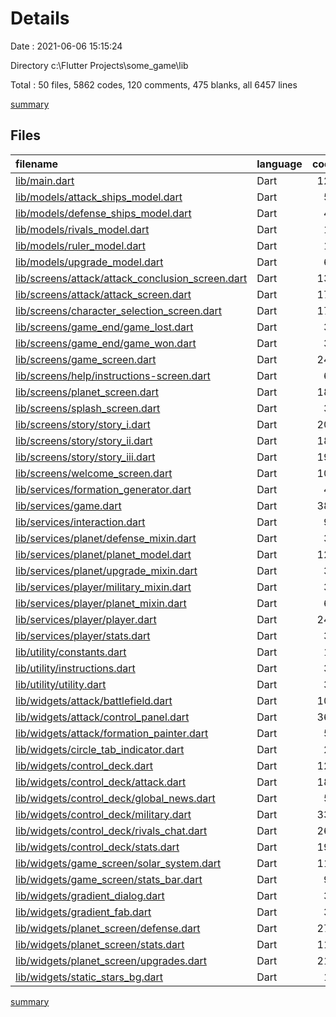 # Details

Date : 2021-06-06 15:15:24

Directory c:\Flutter Projects\some_game\lib

Total : 50 files,  5862 codes, 120 comments, 475 blanks, all 6457 lines

[summary](results.md)

## Files
| filename | language | code | comment | blank | total |
| :--- | :--- | ---: | ---: | ---: | ---: |
| [lib/main.dart](/lib/main.dart) | Dart | 127 | 7 | 4 | 138 |
| [lib/models/attack_ships_model.dart](/lib/models/attack_ships_model.dart) | Dart | 57 | 5 | 6 | 68 |
| [lib/models/defense_ships_model.dart](/lib/models/defense_ships_model.dart) | Dart | 49 | 5 | 5 | 59 |
| [lib/models/rivals_model.dart](/lib/models/rivals_model.dart) | Dart | 13 | 0 | 2 | 15 |
| [lib/models/ruler_model.dart](/lib/models/ruler_model.dart) | Dart | 15 | 0 | 2 | 17 |
| [lib/models/upgrade_model.dart](/lib/models/upgrade_model.dart) | Dart | 60 | 0 | 5 | 65 |
| [lib/screens/attack/attack_conclusion_screen.dart](/lib/screens/attack/attack_conclusion_screen.dart) | Dart | 130 | 0 | 12 | 142 |
| [lib/screens/attack/attack_screen.dart](/lib/screens/attack/attack_screen.dart) | Dart | 173 | 5 | 8 | 186 |
| [lib/screens/character_selection_screen.dart](/lib/screens/character_selection_screen.dart) | Dart | 178 | 0 | 13 | 191 |
| [lib/screens/game_end/game_lost.dart](/lib/screens/game_end/game_lost.dart) | Dart | 33 | 0 | 2 | 35 |
| [lib/screens/game_end/game_won.dart](/lib/screens/game_end/game_won.dart) | Dart | 36 | 0 | 3 | 39 |
| [lib/screens/game_screen.dart](/lib/screens/game_screen.dart) | Dart | 247 | 0 | 12 | 259 |
| [lib/screens/help/instructions-screen.dart](/lib/screens/help/instructions-screen.dart) | Dart | 69 | 0 | 5 | 74 |
| [lib/screens/planet_screen.dart](/lib/screens/planet_screen.dart) | Dart | 180 | 2 | 11 | 193 |
| [lib/screens/splash_screen.dart](/lib/screens/splash_screen.dart) | Dart | 31 | 0 | 5 | 36 |
| [lib/screens/story/story_i.dart](/lib/screens/story/story_i.dart) | Dart | 201 | 4 | 17 | 222 |
| [lib/screens/story/story_ii.dart](/lib/screens/story/story_ii.dart) | Dart | 187 | 0 | 16 | 203 |
| [lib/screens/story/story_iii.dart](/lib/screens/story/story_iii.dart) | Dart | 192 | 0 | 16 | 208 |
| [lib/screens/welcome_screen.dart](/lib/screens/welcome_screen.dart) | Dart | 100 | 0 | 9 | 109 |
| [lib/services/formation_generator.dart](/lib/services/formation_generator.dart) | Dart | 44 | 2 | 10 | 56 |
| [lib/services/game.dart](/lib/services/game.dart) | Dart | 388 | 28 | 45 | 461 |
| [lib/services/interaction.dart](/lib/services/interaction.dart) | Dart | 90 | 5 | 8 | 103 |
| [lib/services/planet/defense_mixin.dart](/lib/services/planet/defense_mixin.dart) | Dart | 32 | 0 | 8 | 40 |
| [lib/services/planet/planet_model.dart](/lib/services/planet/planet_model.dart) | Dart | 121 | 7 | 17 | 145 |
| [lib/services/planet/upgrade_mixin.dart](/lib/services/planet/upgrade_mixin.dart) | Dart | 36 | 0 | 10 | 46 |
| [lib/services/player/military_mixin.dart](/lib/services/player/military_mixin.dart) | Dart | 39 | 0 | 10 | 49 |
| [lib/services/player/planet_mixin.dart](/lib/services/player/planet_mixin.dart) | Dart | 68 | 0 | 15 | 83 |
| [lib/services/player/player.dart](/lib/services/player/player.dart) | Dart | 241 | 31 | 31 | 303 |
| [lib/services/player/stats.dart](/lib/services/player/stats.dart) | Dart | 37 | 0 | 9 | 46 |
| [lib/utility/constants.dart](/lib/utility/constants.dart) | Dart | 12 | 1 | 4 | 17 |
| [lib/utility/instructions.dart](/lib/utility/instructions.dart) | Dart | 30 | 0 | 1 | 31 |
| [lib/utility/utility.dart](/lib/utility/utility.dart) | Dart | 38 | 0 | 4 | 42 |
| [lib/widgets/attack/battlefield.dart](/lib/widgets/attack/battlefield.dart) | Dart | 107 | 2 | 6 | 115 |
| [lib/widgets/attack/control_panel.dart](/lib/widgets/attack/control_panel.dart) | Dart | 363 | 10 | 17 | 390 |
| [lib/widgets/attack/formation_painter.dart](/lib/widgets/attack/formation_painter.dart) | Dart | 57 | 0 | 11 | 68 |
| [lib/widgets/circle_tab_indicator.dart](/lib/widgets/circle_tab_indicator.dart) | Dart | 22 | 0 | 7 | 29 |
| [lib/widgets/control_deck.dart](/lib/widgets/control_deck.dart) | Dart | 123 | 2 | 12 | 137 |
| [lib/widgets/control_deck/attack.dart](/lib/widgets/control_deck/attack.dart) | Dart | 188 | 0 | 11 | 199 |
| [lib/widgets/control_deck/global_news.dart](/lib/widgets/control_deck/global_news.dart) | Dart | 51 | 0 | 2 | 53 |
| [lib/widgets/control_deck/military.dart](/lib/widgets/control_deck/military.dart) | Dart | 335 | 0 | 15 | 350 |
| [lib/widgets/control_deck/rivals_chat.dart](/lib/widgets/control_deck/rivals_chat.dart) | Dart | 266 | 0 | 17 | 283 |
| [lib/widgets/control_deck/stats.dart](/lib/widgets/control_deck/stats.dart) | Dart | 191 | 2 | 11 | 204 |
| [lib/widgets/game_screen/solar_system.dart](/lib/widgets/game_screen/solar_system.dart) | Dart | 116 | 1 | 8 | 125 |
| [lib/widgets/game_screen/stats_bar.dart](/lib/widgets/game_screen/stats_bar.dart) | Dart | 98 | 0 | 2 | 100 |
| [lib/widgets/gradient_dialog.dart](/lib/widgets/gradient_dialog.dart) | Dart | 39 | 0 | 2 | 41 |
| [lib/widgets/gradient_fab.dart](/lib/widgets/gradient_fab.dart) | Dart | 37 | 0 | 4 | 41 |
| [lib/widgets/planet_screen/defense.dart](/lib/widgets/planet_screen/defense.dart) | Dart | 271 | 0 | 11 | 282 |
| [lib/widgets/planet_screen/stats.dart](/lib/widgets/planet_screen/stats.dart) | Dart | 117 | 0 | 3 | 120 |
| [lib/widgets/planet_screen/upgrades.dart](/lib/widgets/planet_screen/upgrades.dart) | Dart | 211 | 1 | 9 | 221 |
| [lib/widgets/static_stars_bg.dart](/lib/widgets/static_stars_bg.dart) | Dart | 16 | 0 | 2 | 18 |

[summary](results.md)